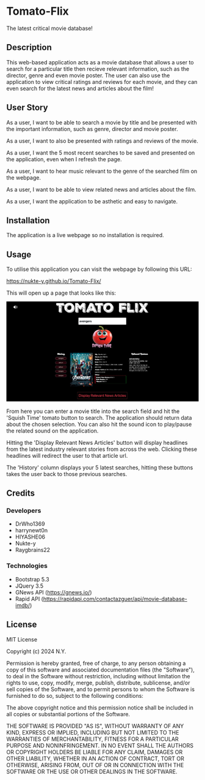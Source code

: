 # Tomato-Flix

The latest critical movie database!
## Description

This web-based application acts as a movie database that allows a user to search for a particular title then recieve relevant information, such as the director, genre and even movie poster. The user can also use the application to view critical ratings and reviews for each movie, and they can even search for the latest news and articles about the film!

## User Story

As a user, I want to be able to search a movie by title and be presented with the important information, such as genre, director and movie poster.

As a user, I want to also be presented with ratings and reviews of the movie.

As a user, I want the 5 most recent searches to be saved and presented on the application, even when I refresh the page.

As a user, I want to hear music relevant to the genre of the searched film on the webpage.

As a user, I want to be able to view related news and articles about the film.

As a user, I want the application to be asthetic and easy to navigate.

## Installation

The application is a live webpage so no installation is required.

## Usage

To utilise this application you can visit the webpage by following this URL:

https://nukte-y.github.io/Tomato-Flix/

This will open up a page that looks like this:

![Tomato-Flix UI](assets/img/tomato-flix-screenshot.jpeg)

From here you can enter a movie title into the search field and hit the 'Squish Time' tomato button to search. The application should return data about the chosen selection. You can also hit the sound icon to play/pause the related sound on the application.

Hitting the 'Display Relevant News Articles' button will display headlines from the latest  industry relevant stories from across the web. Clicking these headlines will redirect the user to that article url.

The 'History' column displays your 5 latest searches, hitting these buttons takes the user back to those previous searches.



## Credits
### Developers
- DrWho1369
- harrynewt0n
- HIYASHE06
- Nukte-y
- Raygbrains22

### Technologies
- Bootstrap 5.3
- JQuery 3.5
- GNews API (https://gnews.io/)
- Rapid API (https://rapidapi.com/contactazguer/api/movie-database-imdb/)


## License

MIT License

Copyright (c) 2024 N.Y.

Permission is hereby granted, free of charge, to any person obtaining a copy
of this software and associated documentation files (the "Software"), to deal
in the Software without restriction, including without limitation the rights
to use, copy, modify, merge, publish, distribute, sublicense, and/or sell
copies of the Software, and to permit persons to whom the Software is
furnished to do so, subject to the following conditions:

The above copyright notice and this permission notice shall be included in all
copies or substantial portions of the Software.

THE SOFTWARE IS PROVIDED "AS IS", WITHOUT WARRANTY OF ANY KIND, EXPRESS OR
IMPLIED, INCLUDING BUT NOT LIMITED TO THE WARRANTIES OF MERCHANTABILITY,
FITNESS FOR A PARTICULAR PURPOSE AND NONINFRINGEMENT. IN NO EVENT SHALL THE
AUTHORS OR COPYRIGHT HOLDERS BE LIABLE FOR ANY CLAIM, DAMAGES OR OTHER
LIABILITY, WHETHER IN AN ACTION OF CONTRACT, TORT OR OTHERWISE, ARISING FROM,
OUT OF OR IN CONNECTION WITH THE SOFTWARE OR THE USE OR OTHER DEALINGS IN THE
SOFTWARE.